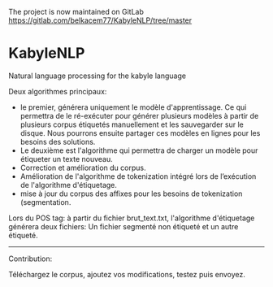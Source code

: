 The project is now maintained on GitLab
https://gitlab.com/belkacem77/KabyleNLP/tree/master

# KabyleNLP
Natural language processing for the kabyle language

Deux algorithmes principaux: 
- le premier, générera uniquement le modèle d'apprentissage. Ce qui permettra de le ré-exécuter pour générer plusieurs modèles à partir de plusieurs corpus étiquetés manuellement et les sauvegarder sur le disque. Nous pourrons ensuite partager ces modèles en lignes pour les besoins des solutions. 
- Le deuxième est l'algorithme qui permettra de charger un modèle pour étiqueter un texte nouveau.
- Correction et amélioration du corpus.
- Amélioration de l'algorithme de tokenization intégré lors de l’exécution de l'algorithme d'étiquetage.
- mise à jour du corpus des affixes pour les besoins de tokenization (segmentation.

Lors du POS tag: à partir du fichier brut_text.txt, l'algorithme d'étiquetage générera deux fichiers: Un fichier segmenté non étiqueté et un autre étiqueté.
_________________

Contribution:

Téléchargez le corpus, ajoutez vos modifications, testez puis envoyez.
